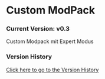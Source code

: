 # Custom ModPack

### Current Version: v0.3

Custom Modpack mit Expert Modus

### Version History

[Click here to go to the Version History](VERSIONS.md)
